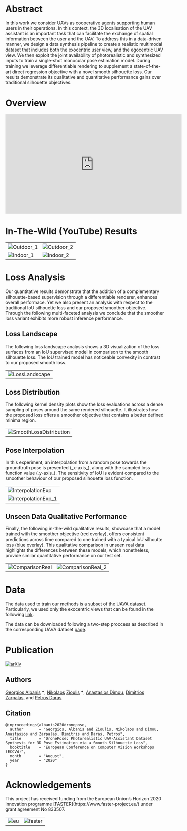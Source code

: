 <h1 id="abstract">Abstract</h1>
 In this work we consider UAVs as cooperative agents supporting human users in their operations. In this context, 
 the 3D localisation of the UAV assistant is an important task that can facilitate the exchange of spatial information between the user and the UAV. 
 To address this in a data-driven manner, we design a data synthesis pipeline to create a realistic multimodal dataset that includes both the exocentric user view,
 and the egocentric UAV view. We then exploit the joint availability of photorealistic and synthesized inputs to train a single-shot monocular pose estimation model.
 During training we leverage diﬀerentiable rendering to supplement a state-of-the-art direct regression objective with a novel smooth silhouette loss.
 Our results demonstrate its qualitative and quantitative performance gains over traditional silhouette objectives.

<h1 id="overview">Overview</h1>

<iframe width="560" height="315" src="https://www.youtube.com/embed/dSbeu238I-I" frameborder="0" allow="accelerometer; autoplay; encrypted-media; gyroscope; picture-in-picture" allowfullscreen></iframe>

<h1>In-The-Wild (YouTube) Results</h1>
<table>
<tr>
<td>
<img src="./assets/images/Outdoor_1.gif" alt="Outdoor_1">
</td>
<td>
<img src="./assets/images/Outdoor_2.gif" alt="Outdoor_2">
</td>
</tr>
<tr>
<td>
<img src="./assets/images/Indoor_1.gif" alt="Indoor_1">
</td>
<td>
<img src="./assets/images/Indoor_2.gif" alt="Indoor_2">
</td>
</tr>
</table>
<h1> Loss Analysis </h1>
Our quantitative results demonstrate that the addition of a complementary silhouette-based supervision through a differentiable renderer, enhances overall performace.
Yet we also present an analysis with respect to the traditional IoU silhouette loss and our proposed smoother objective. 
Through the following multi-faceted analysis we conclude that the smoother loss variant exhibits more robust inference performance.
<h2> Loss Landscape </h2>
The following loss landscape analysis shows a 3D visualization of the loss surfaces from an IoU supervised model in comparison to the smooth silhouette loss.
The IoU trained model has noticeable convexity in contrast to our proposed smooth loss.
<table>
<tr>
<td>
<img src="./assets/images/LossLandscape.png" alt="LossLandscape">
</td>
</tr>
</table>
<h2> Loss Distribution </h2>
The following kernel density plots show the loss evaluations across a dense sampling of poses around the same rendered silhouette.
It illustrates how the proposed loss offers a smoother objective that contains a better defined minima region.
<table>
<tr>
<td>
<img src="./assets/images/smooth_loss.png" alt="SmoothLossDistribution">
</td>
</tr>
</table>
<h2> Pose Interpolation </h2>
In this experiment, an interpolation from a random pose towards the groundtruth pose is presented (_x-axis_), along with the sampled loss function value (_y-axis_).
The sensitivity of IoU is evident compared to the smoother behaviour of our proposed silhouette loss function.
<table>
<tr>
<td>
<img src="./assets/images/InterpolationExp.png" alt="InterpolationExp">
</td>
</tr>
<tr>
<td>
<img src="./assets/images/losses_lerp_1.gif" alt="InterpolationExp_1">
</td>
</tr>
</table>
<h2> Unseen Data Qualitative Performance </h2>
Finally, the following in-the-wild qualitative results, showcase that a model trained with the smoother objective (red overlay), offers consistent predictions across time compared to one trained with a typical IoU silhoutte loss (blue overlay). 
This qualitative comparison in unseen real data highlights the differences between these models, which nonetheless, provide similar quantitative performance on our test set. 
<table>
<tr>
<td>
<img src="./assets/images/IoUvsSmoothLoss_v1.gif" alt="ComparisonReal">
</td>
<td>
<img src="./assets/images/IoUvsSmoothLoss_v2.gif" alt="ComparisonReal_2">
</td>
</tr>
</table>

 <h1> Data </h1>
 
The data used to train our methods is a subset of the <a href="https://vcl3d.github.io/UAVA/">UAVA dataset</a>. Particularly, we used only the exocentric views that can be found in the following <a href="https://zenodo.org/record/3994337#.Xz_ruzVoSUk">link</a>.

The data can be downloaded following a two-step proccess as described in the corresponding UAVA dataset [page](https://vcl3d.github.io/UAVA/#Usage).

<h1> Publication </h1>

<p><a href="https://arxiv.org/abs/2008.08823.pdf"><img src="./assets/images/PaperImage.png" title="arXiv paper link" alt="arXiv"></a></p>

<h2> Authors </h2>

<p><a href="https://github.com/tzole1155">Georgios Albanis</a> <strong>*</strong>, <a href="https://github.com/zokin">Nikolaos</a> <a href="https://github.com/zuru">Zioulis</a> <strong>*</strong>, <a href="https://www.iti.gr/iti/people/Anastasios_Dimou.html">Anastasios Dimou</a>, <a href="https://www.iti.gr/iti/people/Dimitrios_Zarpalas.html">Dimitrios Zarpalas</a>, and <a href="https://www.iti.gr/iti/people/Petros_Daras.html">Petros Daras</a></p>

<h2> Citation </h2>

```
@inproceedings{albanis2020dronepose,
  author       = "Georgios, Albanis and Zioulis, Nikolaos and Dimou, Anastasios and Zarpalas, Dimitris and Daras, Petros",
  title        = "DronePose: Photorealistic UAV-Assistant Dataset Synthesis for 3D Pose Estimation via a Smooth Silhouette Loss",
  booktitle    = "European Conference on Computer Vision Workshops (ECCVW)",
  month        = "August",
  year         = "2020"
}
```

<h1> Acknowledgements </h1>
This project has received funding from the European Union’s Horizon 2020 innovation programme [FASTER](https://www.faster-project.eu/) under grant agreement No 833507.

<table>
<tr>
<td>
<img src="./assets/images/eu.png" alt="eu">
</td>
<td>
<img src="./assets/images/faster.png" alt="faster">
</td>
</tr>
</table>

<!--![eu](./assets/images/eu.png){:width="150px"} ![faster](./assets/images/faster.png){:width="150px"}-->
